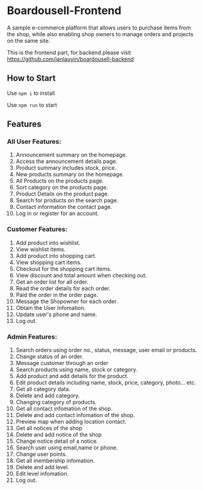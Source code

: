 # Boardousell-Frontend

A sample e-commerce platform that allows users to purchase items from the shop, while also enabling shop owners to manage orders and projects on the same site.

This is the frontend part, for backend please visit https://github.com/ianlauyin/boardousell-backend

## How to Start

Use `npm i` to install

Use `npm run` to start

## Features

### All User Features:

1. Announcement summary on the homepage.
2. Access the announcement details page.
3. Product summary includes stock, price.
4. New products summary on the homepage.
5. All Products on the products page.
6. Sort category on the products page.
7. Product Details on the product page.
8. Search for products on the search page.
9. Contact information the contact page.
10. Log in or register for an account.

### Customer Features:

1. Add product into wishlist.
2. View wishlist items.
3. Add product into shopping cart.
4. View shopping cart items.
5. Checkout for the shopping cart items.
6. View discount and total amount when checking out.
7. Get an order list for all order.
8. Read the order details for each order.
9. Paid the order in the order page.
10. Message the Shopowner for each order.
11. Obtain the User Infomation.
12. Update user's phone and name.
13. Log out.

### Admin Features:

1. Search orders using order no., status, message, user email or products.
2. Change status of an order.
3. Message customer through an order
4. Search products using name, stock or category.
5. Add product and add details for the product.
6. Edit product details including name, stock, price, category, photo... etc.
7. Get all category data.
8. Delete and add category.
9. Changing category of products.
10. Get all contact infomation of the shop.
11. Delete and add contact infomation of the shop.
12. Preview map when adding location contact.
13. Get all notices of the shop
14. Delete and add notice of the shop
15. Change notice detail of a notice.
16. Search user using email,name or phone.
17. Change user points.
18. Get all membership infomation.
19. Delete and add level.
20. Edit level infomation.
21. Log out.
